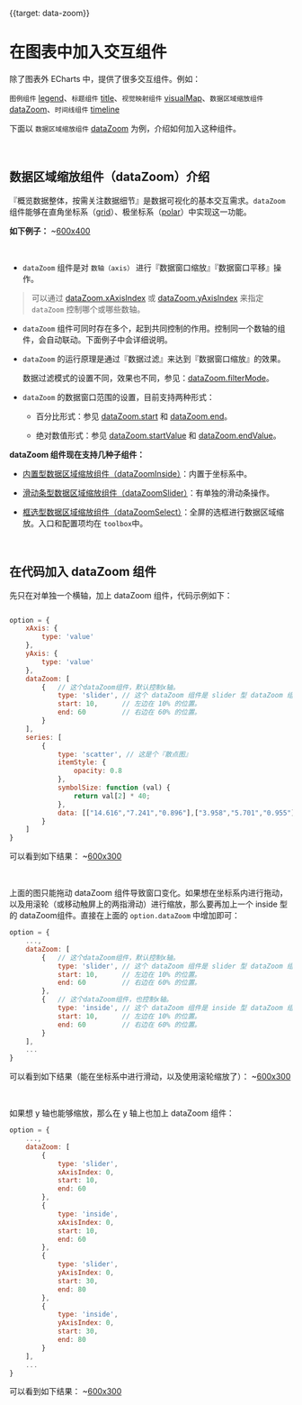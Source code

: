 
{{target: data-zoom}}

# 在图表中加入交互组件

除了图表外 ECharts 中，提供了很多交互组件。例如：

`图例组件` [legend](option.html#legend)、`标题组件` [title](option.html#title)、`视觉映射组件` [visualMap](option.html#visualMap)、`数据区域缩放组件` [dataZoom](option.html#dataZoom)、`时间线组件` [timeline](option.html#timeline)

下面以 `数据区域缩放组件` [dataZoom](option.html#dataZoom) 为例，介绍如何加入这种组件。





<br>
<h2>数据区域缩放组件（dataZoom）介绍</h2>

『概览数据整体，按需关注数据细节』是数据可视化的基本交互需求。`dataZoom` 组件能够在直角坐标系（[grid](option.html#grid)）、极坐标系（[polar](option.html#polar)）中实现这一功能。


**如下例子：**
~[600x400](${galleryViewPath}doc-example/scatter-dataZoom-all&edit=1&reset=1)

<br>

+ `dataZoom` 组件是对 `数轴（axis）` 进行『数据窗口缩放』『数据窗口平移』操作。

> 可以通过 [dataZoom.xAxisIndex](option.html#dataZoom.xAxisIndex) 或 [dataZoom.yAxisIndex](option.html#dataZoom.yAxisIndex) 来指定 `dataZoom` 控制哪个或哪些数轴。

+ `dataZoom` 组件可同时存在多个，起到共同控制的作用。控制同一个数轴的组件，会自动联动。下面例子中会详细说明。

+ `dataZoom` 的运行原理是通过『数据过滤』来达到『数据窗口缩放』的效果。

    数据过滤模式的设置不同，效果也不同，参见：[dataZoom.filterMode](option.html#dataZoom.filterMode)。

+ `dataZoom` 的数据窗口范围的设置，目前支持两种形式：

    + 百分比形式：参见 [dataZoom.start](option.html#dataZoom.start) 和 [dataZoom.end](option.html#dataZoom.end)。

    + 绝对数值形式：参见 [dataZoom.startValue](option.html#dataZoom.startValue) 和 [dataZoom.endValue](option.html#dataZoom.endValue)。



**dataZoom 组件现在支持几种子组件：**

+ [内置型数据区域缩放组件（dataZoomInside）](option.html#dataZoom-inside)：内置于坐标系中。

+ [滑动条型数据区域缩放组件（dataZoomSlider）](option.html#dataZoom-slider)：有单独的滑动条操作。

+ [框选型数据区域缩放组件（dataZoomSelect）](option.html#toolbox.feature.dataZoom)：全屏的选框进行数据区域缩放。入口和配置项均在 `toolbox`中。




<br>
<h2>在代码加入 dataZoom 组件</h2>

先只在对单独一个横轴，加上 dataZoom 组件，代码示例如下：

```javascript

option = {
    xAxis: {
        type: 'value'
    },
    yAxis: {
        type: 'value'
    },
    dataZoom: [
        {   // 这个dataZoom组件，默认控制x轴。
            type: 'slider', // 这个 dataZoom 组件是 slider 型 dataZoom 组件
            start: 10,      // 左边在 10% 的位置。
            end: 60         // 右边在 60% 的位置。
        }
    ],
    series: [
        {
            type: 'scatter', // 这是个『散点图』
            itemStyle: {
                opacity: 0.8
            },
            symbolSize: function (val) {
                return val[2] * 40;
            },
            data: [["14.616","7.241","0.896"],["3.958","5.701","0.955"],["2.768","8.971","0.669"],["9.051","9.710","0.171"],["14.046","4.182","0.536"],["12.295","1.429","0.962"],["4.417","8.167","0.113"],["0.492","4.771","0.785"],["7.632","2.605","0.645"],["14.242","5.042","0.368"]]
        }
    ]
}
```

可以看到如下结果：
~[600x300](${galleryViewPath}doc-example/scatter-tutorial-dataZoom-1&edit=1&reset=1)

<br>

上面的图只能拖动 dataZoom 组件导致窗口变化。如果想在坐标系内进行拖动，以及用滚轮（或移动触屏上的两指滑动）进行缩放，那么要再加上一个 inside 型的 dataZoom组件。直接在上面的 `option.dataZoom` 中增加即可：

```javascript
option = {
    ...,
    dataZoom: [
        {   // 这个dataZoom组件，默认控制x轴。
            type: 'slider', // 这个 dataZoom 组件是 slider 型 dataZoom 组件
            start: 10,      // 左边在 10% 的位置。
            end: 60         // 右边在 60% 的位置。
        },
        {   // 这个dataZoom组件，也控制x轴。
            type: 'inside', // 这个 dataZoom 组件是 inside 型 dataZoom 组件
            start: 10,      // 左边在 10% 的位置。
            end: 60         // 右边在 60% 的位置。
        }
    ],
    ...
}
```

可以看到如下结果（能在坐标系中进行滑动，以及使用滚轮缩放了）：
~[600x300](${galleryViewPath}doc-example/scatter-tutorial-dataZoom-2&edit=1&reset=1)


<br>

如果想 y 轴也能够缩放，那么在 y 轴上也加上 dataZoom 组件：

```javascript
option = {
    ...,
    dataZoom: [
        {
            type: 'slider',
            xAxisIndex: 0,
            start: 10,
            end: 60
        },
        {
            type: 'inside',
            xAxisIndex: 0,
            start: 10,
            end: 60
        },
        {
            type: 'slider',
            yAxisIndex: 0,
            start: 30,
            end: 80
        },
        {
            type: 'inside',
            yAxisIndex: 0,
            start: 30,
            end: 80
        }
    ],
    ...
}
```

可以看到如下结果：
~[600x300](${galleryViewPath}doc-example/scatter-tutorial-dataZoom-3&edit=1&reset=1)


